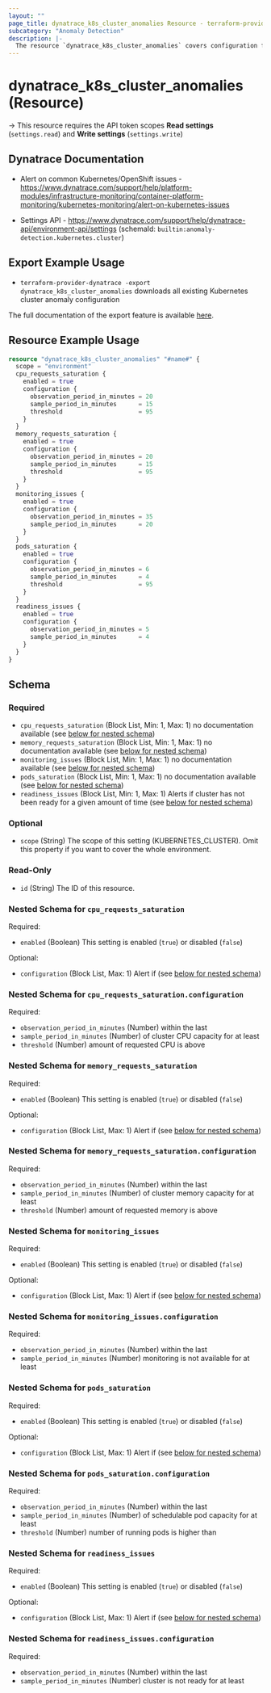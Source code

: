 ```yaml
---
layout: ""
page_title: dynatrace_k8s_cluster_anomalies Resource - terraform-provider-dynatrace"
subcategory: "Anomaly Detection"
description: |-
  The resource `dynatrace_k8s_cluster_anomalies` covers configuration for Kubernetes cluster anomalies
---
```


# dynatrace_k8s_cluster_anomalies (Resource)

-> This resource requires the API token scopes **Read settings** (`settings.read`) and **Write settings** (`settings.write`)

## Dynatrace Documentation

- Alert on common Kubernetes/OpenShift issues - https://www.dynatrace.com/support/help/platform-modules/infrastructure-monitoring/container-platform-monitoring/kubernetes-monitoring/alert-on-kubernetes-issues

- Settings API - https://www.dynatrace.com/support/help/dynatrace-api/environment-api/settings (schemaId: `builtin:anomaly-detection.kubernetes.cluster`)

## Export Example Usage

- `terraform-provider-dynatrace -export dynatrace_k8s_cluster_anomalies` downloads all existing Kubernetes cluster anomaly configuration

The full documentation of the export feature is available [here](https://registry.terraform.io/providers/dynatrace-oss/dynatrace/latest/docs/guides/export-v2).

## Resource Example Usage

```terraform
resource "dynatrace_k8s_cluster_anomalies" "#name#" {
  scope = "environment"
  cpu_requests_saturation {
    enabled = true
    configuration {
      observation_period_in_minutes = 20
      sample_period_in_minutes      = 15
      threshold                     = 95
    }
  }
  memory_requests_saturation {
    enabled = true
    configuration {
      observation_period_in_minutes = 20
      sample_period_in_minutes      = 15
      threshold                     = 95
    }
  }
  monitoring_issues {
    enabled = true
    configuration {
      observation_period_in_minutes = 35
      sample_period_in_minutes      = 20
    }
  }
  pods_saturation {
    enabled = true
    configuration {
      observation_period_in_minutes = 6
      sample_period_in_minutes      = 4
      threshold                     = 95
    }
  }
  readiness_issues {
    enabled = true
    configuration {
      observation_period_in_minutes = 5
      sample_period_in_minutes      = 4
    }
  }
}
```

<!-- schema generated by tfplugindocs -->
## Schema

### Required

- `cpu_requests_saturation` (Block List, Min: 1, Max: 1) no documentation available (see [below for nested schema](#nestedblock--cpu_requests_saturation))
- `memory_requests_saturation` (Block List, Min: 1, Max: 1) no documentation available (see [below for nested schema](#nestedblock--memory_requests_saturation))
- `monitoring_issues` (Block List, Min: 1, Max: 1) no documentation available (see [below for nested schema](#nestedblock--monitoring_issues))
- `pods_saturation` (Block List, Min: 1, Max: 1) no documentation available (see [below for nested schema](#nestedblock--pods_saturation))
- `readiness_issues` (Block List, Min: 1, Max: 1) Alerts if cluster has not been ready for a given amount of time (see [below for nested schema](#nestedblock--readiness_issues))

### Optional

- `scope` (String) The scope of this setting (KUBERNETES_CLUSTER). Omit this property if you want to cover the whole environment.

### Read-Only

- `id` (String) The ID of this resource.

<a id="nestedblock--cpu_requests_saturation"></a>
### Nested Schema for `cpu_requests_saturation`

Required:

- `enabled` (Boolean) This setting is enabled (`true`) or disabled (`false`)

Optional:

- `configuration` (Block List, Max: 1) Alert if (see [below for nested schema](#nestedblock--cpu_requests_saturation--configuration))

<a id="nestedblock--cpu_requests_saturation--configuration"></a>
### Nested Schema for `cpu_requests_saturation.configuration`

Required:

- `observation_period_in_minutes` (Number) within the last
- `sample_period_in_minutes` (Number) of cluster CPU capacity for at least
- `threshold` (Number) amount of requested CPU is above



<a id="nestedblock--memory_requests_saturation"></a>
### Nested Schema for `memory_requests_saturation`

Required:

- `enabled` (Boolean) This setting is enabled (`true`) or disabled (`false`)

Optional:

- `configuration` (Block List, Max: 1) Alert if (see [below for nested schema](#nestedblock--memory_requests_saturation--configuration))

<a id="nestedblock--memory_requests_saturation--configuration"></a>
### Nested Schema for `memory_requests_saturation.configuration`

Required:

- `observation_period_in_minutes` (Number) within the last
- `sample_period_in_minutes` (Number) of cluster memory capacity for at least
- `threshold` (Number) amount of requested memory is above



<a id="nestedblock--monitoring_issues"></a>
### Nested Schema for `monitoring_issues`

Required:

- `enabled` (Boolean) This setting is enabled (`true`) or disabled (`false`)

Optional:

- `configuration` (Block List, Max: 1) Alert if (see [below for nested schema](#nestedblock--monitoring_issues--configuration))

<a id="nestedblock--monitoring_issues--configuration"></a>
### Nested Schema for `monitoring_issues.configuration`

Required:

- `observation_period_in_minutes` (Number) within the last
- `sample_period_in_minutes` (Number) monitoring is not available for at least



<a id="nestedblock--pods_saturation"></a>
### Nested Schema for `pods_saturation`

Required:

- `enabled` (Boolean) This setting is enabled (`true`) or disabled (`false`)

Optional:

- `configuration` (Block List, Max: 1) Alert if (see [below for nested schema](#nestedblock--pods_saturation--configuration))

<a id="nestedblock--pods_saturation--configuration"></a>
### Nested Schema for `pods_saturation.configuration`

Required:

- `observation_period_in_minutes` (Number) within the last
- `sample_period_in_minutes` (Number) of schedulable pod capacity for at least
- `threshold` (Number) number of running pods is higher than



<a id="nestedblock--readiness_issues"></a>
### Nested Schema for `readiness_issues`

Required:

- `enabled` (Boolean) This setting is enabled (`true`) or disabled (`false`)

Optional:

- `configuration` (Block List, Max: 1) Alert if (see [below for nested schema](#nestedblock--readiness_issues--configuration))

<a id="nestedblock--readiness_issues--configuration"></a>
### Nested Schema for `readiness_issues.configuration`

Required:

- `observation_period_in_minutes` (Number) within the last
- `sample_period_in_minutes` (Number) cluster is not ready for at least
 